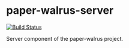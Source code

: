 # paper-walrus-server
[![Build Status](https://travis-ci.org/tehwalris/paper-walrus-server.svg?branch=master)](https://travis-ci.org/tehwalris/paper-walrus-server)

Server component of the paper-walrus project.

